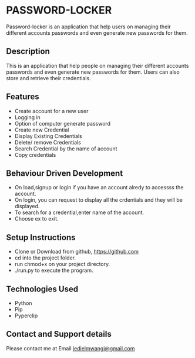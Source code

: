 # PASSWORD-LOCKER
 Password-locker is an application that help users on managing their different accounts passwords and even generate new passwords for them. 
## Description

This is an application that help people on managing their different accounts passwords and even generate new passwords for them. Users can also store and retrieve their credentials.

## Features

* Create account for a new user
* Logging in
* Option of computer generate password
* Create new Credential
* Display Existing Credentials
* Delete/ remove  Credentials
* Search Credential by the name of account
* Copy credentials

## Behaviour Driven Development

* On load,signup  or login if you have an account alredy to accessss the account.
* On login, you can request to display all the crdentials and they will be displayed.
* To search for a credential,enter name of the account.
*  Choose ex to exit.

## Setup Instructions

* Clone or Download from github, https://github.com
* cd into the project folder.
* run chmod+x on your project directory.
* ./run.py to execute the program.

## Technologies Used
* Python
* Pip
* Pyperclip

## Contact and Support details

Please contact me at Email jedielmwangi@gmail.com